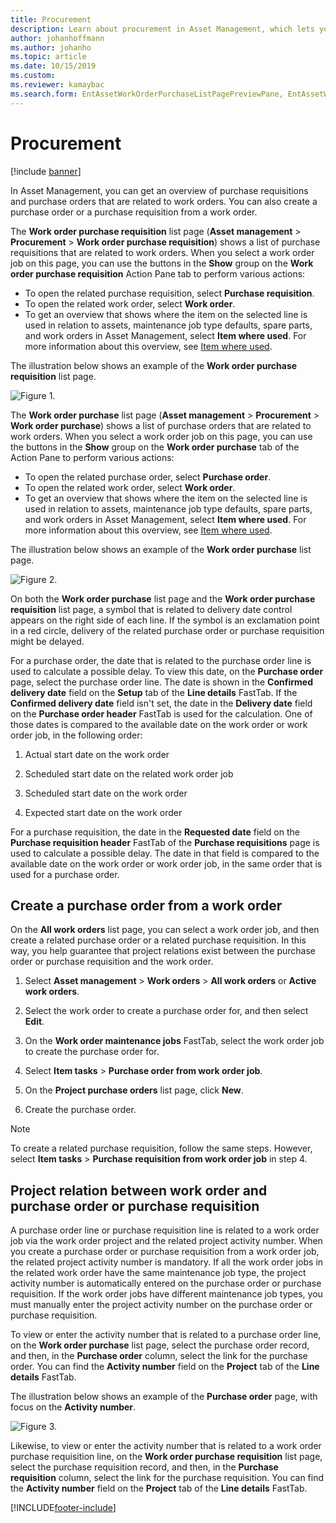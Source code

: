 ```yaml
---
title: Procurement
description: Learn about procurement in Asset Management, which lets you create a purchase order or a purchase requisition from a work order.
author: johanhoffmann
ms.author: johanho
ms.topic: article
ms.date: 10/15/2019
ms.custom: 
ms.reviewer: kamaybac 
ms.search.form: EntAssetWorkOrderPurchaseListPagePreviewPane, EntAssetWorkOrderPurchaseListPage, EntAssetWorkOrderPurchaseLineAmountInfoPart, EntAssetWorkOrderPurchReqListPage 
---
```


# Procurement

[!include [banner](../../includes/banner.md)]

In Asset Management, you can get an overview of purchase requisitions and purchase orders that are related to work orders. You can also create a purchase order or a purchase requisition from a work order.

The **Work order purchase requisition** list page (**Asset management** > **Procurement** > **Work order purchase requisition**) shows a list of purchase requisitions that are related to work orders. When you select a work order job on this page, you can use the buttons in the **Show** group on the **Work order purchase requisition** Action Pane tab to perform various actions:

- To open the related purchase requisition, select **Purchase requisition**. 
- To open the related work order, select **Work order**.
- To get an overview that shows where the item on the selected line is used in relation to assets, maintenance job type defaults, spare parts, and work orders in Asset Management, select **Item where used**. For more information about this overview, see [Item where used](../controlling-and-reporting/item-where-used.md).

The illustration below shows an example of the **Work order purchase requisition** list page.

![Figure 1.](media/08-work-orders.png)


The **Work order purchase** list page (**Asset management** > **Procurement** > **Work order purchase**) shows a list of purchase orders that are related to work orders. When you select a work order job on this page, you can use the buttons in the **Show** group on the **Work order purchase** tab of the Action Pane to perform various actions:

- To open the related purchase order, select **Purchase order**. 
- To open the related work order, select **Work order**.
- To get an overview that shows where the item on the selected line is used in relation to assets, maintenance job type defaults, spare parts, and work orders in Asset Management, select **Item where used**. For more information about this overview, see [Item where used](../controlling-and-reporting/item-where-used.md).

The illustration below shows an example of the **Work order purchase** list page.

![Figure 2.](media/09-work-orders.png)


On both the **Work order purchase** list page and the **Work order purchase requisition** list page, a symbol that is related to delivery date control appears on the right side of each line. If the symbol is an exclamation point in a red circle, delivery of the related purchase order or purchase requisition might be delayed.

For a purchase order, the date that is related to the purchase order line is used to calculate a possible delay. To view this date, on the **Purchase order** page, select the purchase order line. The date is shown in the **Confirmed delivery date** field on the **Setup** tab of the **Line details** FastTab. If the **Confirmed delivery date** field isn't set, the date in the **Delivery date** field on the **Purchase order header** FastTab is used for the calculation. One of those dates is compared to the available date on the work order or work order job, in the following order:

1. Actual start date on the work order  

2. Scheduled start date on the related work order job 

3. Scheduled start date on the work order 

4. Expected start date on the work order 

For a purchase requisition, the date in the **Requested date** field on the **Purchase requisition header** FastTab of the **Purchase requisitions** page is used to calculate a possible delay. The date in that field is compared to the available date on the work order or work order job, in the same order that is used for a purchase order.


## Create a purchase order from a work order

On the **All work orders** list page, you can select a work order job, and then create a related purchase order or a related purchase requisition. In this way, you help guarantee that project relations exist between the purchase order or purchase requisition and the work order.

1. Select **Asset management** > **Work orders** > **All work orders** or **Active work orders**.

2. Select the work order to create a purchase order for, and then select **Edit**.

3. On the **Work order maintenance jobs** FastTab, select the work order job to create the purchase order for.

4. Select **Item tasks** > **Purchase order from work order job**.

5. On the **Project purchase orders** list page, click **New**.

6. Create the purchase order.

>[!NOTE]
>To create a related purchase requisition, follow the same steps. However, select **Item tasks** > **Purchase requisition from work order job** in step 4.


## Project relation between work order and purchase order or purchase requisition

A purchase order line or purchase requisition line is related to a work order job via the work order project and the related project activity number. When you create a purchase order or purchase requisition from a work order job, the related project activity number is mandatory. If all the work order jobs in the related work order have the same maintenance job type, the project activity number is automatically entered on the purchase order or purchase requisition. If the work order jobs have different maintenance job types, you must manually enter the project activity number on the purchase order or purchase requisition.

To view or enter the activity number that is related to a purchase order line, on the **Work order purchase** list page, select the purchase order record, and then, in the **Purchase order** column, select the link for the purchase order. You can find the **Activity number** field on the **Project** tab of the **Line details** FastTab.

The illustration below shows an example of the **Purchase order** page, with focus on the **Activity number**.

![Figure 3.](media/10-work-orders.png)

Likewise, to view or enter the activity number that is related to a work order purchase requisition line, on the **Work order purchase requisition** list page, select the purchase requisition record, and then, in the **Purchase requisition** column, select the link for the purchase requisition. You can find the **Activity number** field on the **Project** tab of the **Line details** FastTab.



[!INCLUDE[footer-include](../../../includes/footer-banner.md)]